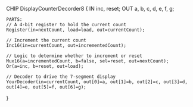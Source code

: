 CHIP DisplayCounterDecorder8 {
    IN inc, reset;
    OUT a, b, c, d, e, f, g;

    PARTS:
    // A 4-bit register to hold the current count
    Register(in=nextCount, load=load, out=currentCount);

    // Increment the current count
    Inc16(in=currentCount, out=incrementedCount);

    // Logic to determine whether to increment or reset
    Mux16(a=incrementedCount, b=false, sel=reset, out=nextCount);
    Or(a=inc, b=reset, out=load);

    // Decoder to drive the 7-segment display
    YourDecoder(in=currentCount, out[0]=a, out[1]=b, out[2]=c, out[3]=d, out[4]=e, out[5]=f, out[6]=g);
}
